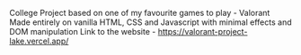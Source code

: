 College Project based on one of my favourite games to play - Valorant
Made entirely on vanilla HTML, CSS and Javascript with minimal effects and DOM manipulation
Link to the website - https://valorant-project-lake.vercel.app/
